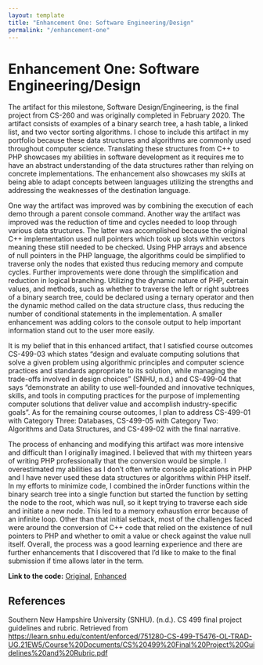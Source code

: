 ```yaml
---
layout: template
title: "Enhancement One: Software Engineering/Design"
permalink: "/enhancement-one"
---
```


# Enhancement One: Software Engineering/Design

The artifact for this milestone, Software Design/Engineering, is the final project from CS-260 and was originally completed in February 2020.  The artifact consists of examples of a binary search tree, a hash table, a linked list, and two vector sorting algorithms.  I chose to include this artifact in my portfolio because these data structures and algorithms are commonly used throughout computer science.  Translating these structures from C++ to PHP showcases my abilities in software development as it requires me to have an abstract understanding of the data structures rather than relying on concrete implementations.  The enhancement also showcases my skills at being able to adapt concepts between languages utilizing the strengths and addressing the weaknesses of the destination language.

One way the artifact was improved was by combining the execution of each demo through a parent console command.  Another way the artifact was improved was the reduction of time and cycles needed to loop through various data structures.  The latter was accomplished because the original C++ implementation used null pointers which took up slots within vectors meaning these still needed to be checked.  Using PHP arrays and absence of null pointers in the PHP language, the algorithms could be simplified to traverse only the nodes that existed thus reducing memory and compute cycles.  Further improvements were done through the simplification and reduction in logical branching.  Utilizing the dynamic nature of PHP, certain values, and methods, such as whether to traverse the left or right subtrees of a binary search tree, could be declared using a ternary operator and then the dynamic method called on the data structure class, thus reducing the number of conditional statements in the implementation.  A smaller enhancement was adding colors to the console output to help important information stand out to the user more easily.

It is my belief that in this enhanced artifact, that I satisfied course outcomes CS-499-03 which states “design and evaluate computing solutions that solve a given problem using algorithmic principles and computer science practices and standards appropriate to its solution, while managing the trade-offs involved in design choices” (SNHU, n.d.) and CS-499-04 that says “demonstrate an ability to use well-founded and innovative techniques, skills, and tools in computing practices for the purpose of implementing computer solutions that deliver value and accomplish industry-specific goals”.  As for the remaining course outcomes, I plan to address CS-499-01 with Category Three: Databases, CS-499-05 with Category Two: Algorithms and Data Structures, and CS-499-02 with the final narrative.

The process of enhancing and modifying this artifact was more intensive and difficult than I originally imagined.  I believed that with my thirteen years of writing PHP professionally that the conversion would be simple.  I overestimated my abilities as I don’t often write console applications in PHP and I have never used these data structures or algorithms within PHP itself.  In my efforts to minimize code, I combined the inOrder functions within the binary search tree into a single function but started the function by setting the node to the root, which was null, so it kept trying to traverse each side and initiate a new node.  This led to a memory exhaustion error because of an infinite loop.  Other than that initial setback, most of the challenges faced were around the conversion of C++ code that relied on the existence of null pointers to PHP and whether to omit a value or check against the value null itself.  Overall, the process was a good learning experience and there are further enhancements that I discovered that I’d like to make to the final submission if time allows later in the term.

**Link to the code:** [Original](https://github.com/stevenwadejr/snhu-ePortfolio/tree/gh-pages/project-files/software-engineering-design/original), [Enhanced](https://github.com/stevenwadejr/snhu-ePortfolio/tree/gh-pages/project-files/software-engineering-design/enhanced)


## References
Southern New Hampshire University (SNHU). (n.d.). CS 499 final project guidelines and rubric. Retrieved from https://learn.snhu.edu/content/enforced/751280-CS-499-T5476-OL-TRAD-UG.21EW5/Course%20Documents/CS%20499%20Final%20Project%20Guidelines%20and%20Rubric.pdf

